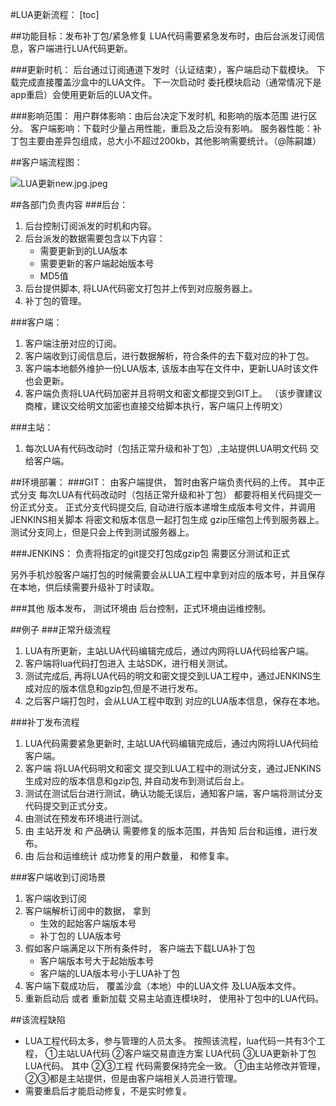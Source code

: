 #LUA更新流程：
[toc]

##功能目标：发布补丁包/紧急修复
	LUA代码需要紧急发布时，由后台派发订阅信息，客户端进行LUA代码更新。

###更新时机：
	后台通过订阅通道下发时（认证结束），客户端启动下载模块。
	下载完成直接覆盖沙盒中的LUA文件。
	下一次启动时 委托模块启动（通常情况下是app重启）会使用更新后的LUA文件。

###影响范围：
	用户群体影响：由后台决定下发时机, 和影响的版本范围 进行区分。
	客户端影响：下载时少量占用性能，重启及之后没有影响。
	服务器性能：补丁包主要由差异包组成，总大小不超过200kb，其他影响需要统计。（@陈嗣雄）

##客户端流程图：

![LUA更新new.jpg.jpeg](.\LUA更新new.jpg.jpeg)

##各部门负责内容
###后台：
1. 后台控制订阅派发的时机和内容。
2. 后台派发的数据需要包含以下内容：
	* 需要更新到的LUA版本
	* 需要更新的客户端起始版本号
	* MD5值
3. 后台提供脚本, 将LUA代码密文打包并上传到对应服务器上。
4. 补丁包的管理。

###客户端：
1. 客户端注册对应的订阅。
2. 客户端收到订阅信息后，进行数据解析，符合条件的去下载对应的补丁包。
3. 客户端本地额外维护一份LUA版本, 该版本由写在文件中，更新LUA时该文件也会更新。
4. 客户端负责将LUA代码加密并且将明文和密文都提交到GIT上。 （该步骤建议商榷，建议交给明文加密也直接交给脚本执行，客户端只上传明文）

###主站：
1. 每次LUA有代码改动时（包括正常升级和补丁包）,主站提供LUA明文代码 交给客户端。

##环境部署：
###GIT：
由客户端提供， 暂时由客户端负责代码的上传。
其中正式分支 每次LUA有代码改动时（包括正常升级和补丁包） 都要将相关代码提交一份正式分支。
正式分支代码提交后, 自动进行版本递增生成版本号文件，并调用JENKINS相关脚本 将密文和版本信息一起打包生成 gzip压缩包上传到服务器上。
测试分支同上，但是只会上传到测试服务器上。

###JENKINS：
负责将指定的git提交打包成gzip包
需要区分测试和正式

另外手机炒股客户端打包的时候需要会从LUA工程中拿到对应的版本号，并且保存在本地，供后续需要升级补丁时读取。

###其他
版本发布， 测试环境由 后台控制，正式环境由运维控制。

##例子
###正常升级流程
1. LUA有所更新，主站LUA代码编辑完成后，通过内网将LUA代码给客户端。
2. 客户端将lua代码打包进入 主站SDK，进行相关测试。
3. 测试完成后, 再将LUA代码的明文和密文提交到LUA工程中，通过JENKINS生成对应的版本信息和gzip包,但是不进行发布。
4. 之后客户端打包时，会从LUA工程中取到 对应的LUA版本信息，保存在本地。

###补丁发布流程
1. LUA代码需要紧急更新时, 主站LUA代码编辑完成后，通过内网将LUA代码给客户端。
2. 客户端 将LUA代码明文和密文 提交到LUA工程中的测试分支，通过JENKINS生成对应的版本信息和gzip包, 并自动发布到测试后台上。
3. 测试在测试后台进行测试，确认功能无误后，通知客户端，客户端将测试分支代码提交到正式分支。
4. 由测试在预发布环境进行测试。
5. 由 主站开发 和 产品确认 需要修复的版本范围，并告知 后台和运维，进行发布。
6. 由 后台和运维统计 成功修复的用户数量， 和修复率。

###客户端收到订阅场景
1. 客户端收到订阅
2. 客户端解析订阅中的数据， 拿到
	* 生效的起始客户端版本号
	* 补丁包的 LUA版本号
3. 假如客户端满足以下所有条件时， 客户端去下载LUA补丁包
	* 客户端版本号大于起始版本号
	* 客户端的LUA版本号小于LUA补丁包
4. 客户端下载成功后， 覆盖沙盒（本地）中的LUA文件 及LUA版本文件。
5. 重新启动后 或者 重新加载 交易主站直连模块时， 使用补丁包中的LUA代码。

##该流程缺陷
* LUA工程代码太多，参与管理的人员太多。
		按照该流程，lua代码一共有3个工程，
        	①主站LUA代码 
            ②客户端交易直连方案 LUA代码 
            ③LUA更新补丁包 LUA代码。
		其中 ②③工程 代码需要保持完全一致。 ①由主站修改并管理， ②③都是主站提供，但是由客户端相关人员进行管理。
* 需要重启后才能启动修复，不是实时修复。
	